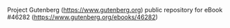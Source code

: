 Project Gutenberg (https://www.gutenberg.org) public repository for eBook #46282 (https://www.gutenberg.org/ebooks/46282)
